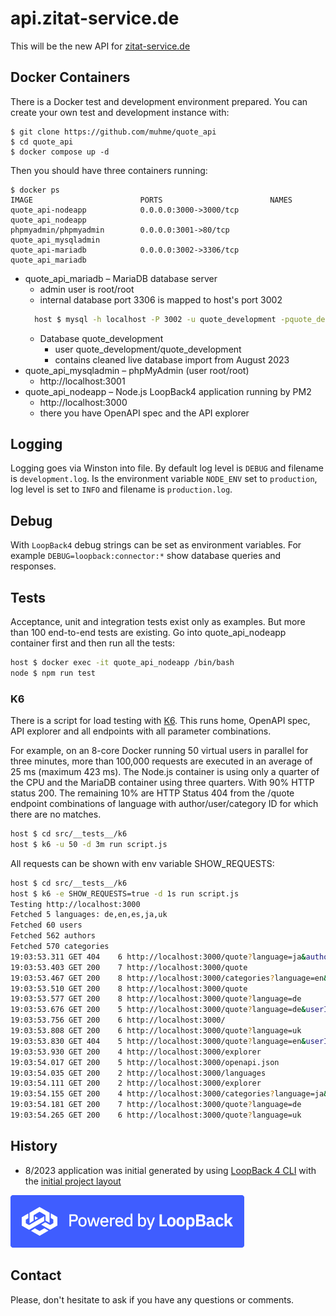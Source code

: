 # api.zitat-service.de

This will be the new API for [zitat-service.de](https://www.zitat-service.de)

## Docker Containers

There is a Docker test and development environment prepared. You can create your own test and development instance with:

```
$ git clone https://github.com/muhme/quote_api
$ cd quote_api
$ docker compose up -d
```

Then you should have three containers running:

```
$ docker ps
IMAGE                        PORTS                        NAMES
quote_api-nodeapp            0.0.0.0:3000->3000/tcp       quote_api_nodeapp
phpmyadmin/phpmyadmin        0.0.0.0:3001->80/tcp         quote_api_mysqladmin
quote_api-mariadb            0.0.0.0:3002->3306/tcp       quote_api_mariadb
```

- quote_api_mariadb – MariaDB database server
  - admin user is root/root
  - internal database port 3306 is mapped to host's port 3002
  ```sh
    host $ mysql -h localhost -P 3002 -u quote_development -pquote_development
  ```
  - Database quote_development
    - user quote_development/quote_development
    - contains cleaned live database import from August 2023
- quote_api_mysqladmin – phpMyAdmin (user root/root)
  - http://localhost:3001
- quote_api_nodeapp – Node.js LoopBack4 application running by PM2
  - http://localhost:3000
  - there you have OpenAPI spec and the API explorer

## Logging

Logging goes via Winston into file. By default log level is `DEBUG` and filename is `development.log`. Is the environment variable `NODE_ENV` set to `production`, log level is set to `INFO` and filename is `production.log`.

## Debug

With `LoopBack4` debug strings can be set as environment variables. For example `DEBUG=loopback:connector:*` show database queries and responses.

## Tests

Acceptance, unit and integration tests exist only as examples. But more than 100 end-to-end tests are existing. Go into quote_api_nodeapp container first and then run all the tests:

```sh
host $ docker exec -it quote_api_nodeapp /bin/bash
node $ npm run test
```

### K6

There is a script for load testing with [K6](https://k6.io/). This runs home, OpenAPI spec, API explorer and all endpoints with all parameter combinations.

For example, on an 8-core Docker running 50 virtual users in parallel for three minutes, more than 100,000 requests are executed in an average of 25 ms (maximum 423 ms). The Node.js container is using only a quarter of the CPU and the MariaDB container using three quarters. With 90% HTTP status 200. The remaining 10% are HTTP Status 404 from the /quote endpoint combinations of language with author/user/category ID for which there are no matches.

```sh
host $ cd src/__tests__/k6
host $ k6 -u 50 -d 3m run script.js
```

All requests can be shown with env variable SHOW_REQUESTS:

```sh
host $ cd src/__tests__/k6
host $ k6 -e SHOW_REQUESTS=true -d 1s run script.js
Testing http://localhost:3000
Fetched 5 languages: de,en,es,ja,uk
Fetched 60 users
Fetched 562 authors
Fetched 570 categories
19:03:53.311 GET 404    6 http://localhost:3000/quote?language=ja&authorId=599
19:03:53.403 GET 200    7 http://localhost:3000/quote
19:03:53.467 GET 200    8 http://localhost:3000/categories?language=en&starting=Ang
19:03:53.510 GET 200    8 http://localhost:3000/quote
19:03:53.577 GET 200    8 http://localhost:3000/quote?language=de
19:03:53.676 GET 200    5 http://localhost:3000/quote?language=de&userId=27
19:03:53.756 GET 200    6 http://localhost:3000/
19:03:53.808 GET 200    6 http://localhost:3000/quote?language=uk
19:03:53.830 GET 404    5 http://localhost:3000/quote?language=en&userId=21
19:03:53.930 GET 200    4 http://localhost:3000/explorer
19:03:54.017 GET 200    5 http://localhost:3000/openapi.json
19:03:54.035 GET 200    2 http://localhost:3000/languages
19:03:54.111 GET 200    2 http://localhost:3000/explorer
19:03:54.155 GET 200    4 http://localhost:3000/categories?language=ja&starting=%E8%A8%BC%E5%88%B8%E5%8F%96%E5%BC%95
19:03:54.181 GET 200    7 http://localhost:3000/quote?language=de
19:03:54.265 GET 200    6 http://localhost:3000/quote?language=uk
```

## History

- 8/2023 application was initial generated by using [LoopBack 4 CLI](https://loopback.io/doc/en/lb4/Command-line-interface.html) with the
  [initial project layout](https://loopback.io/doc/en/lb4/Loopback-application-layout.html)

[![LoopBack](<https://github.com/loopbackio/loopback-next/raw/master/docs/site/imgs/branding/Powered-by-LoopBack-Badge-(blue)-@2x.png>)](http://loopback.io/)

## Contact

Please, don't hesitate to ask if you have any questions or comments.
